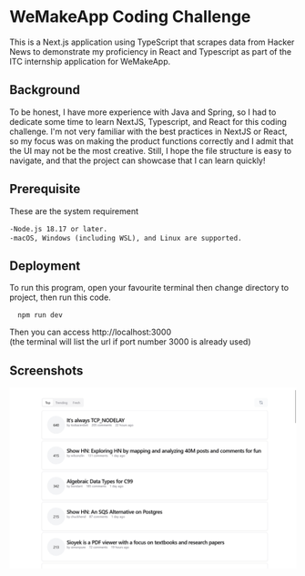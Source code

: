 
# WeMakeApp Coding Challenge

This is a Next.js application using TypeScript that scrapes data from Hacker News to demonstrate my proficiency in React and Typescript as part of the ITC internship application for WeMakeApp.

## Background

To be honest, I have more experience with Java and Spring, so I had to dedicate some time to learn NextJS, Typescript, and React for this coding challenge. I'm not very familiar with the best practices in NextJS or React, so my focus was on making the product functions correctly and I admit that the UI may not be the most creative. Still, I hope the file structure is easy to navigate, and that the project can showcase that I can learn quickly!

## Prerequisite

These are the system requirement

```
-Node.js 18.17 or later.
-macOS, Windows (including WSL), and Linux are supported.
```
## Deployment

To run this program, open your favourite terminal then 
change directory to project, then run this code.
```
  npm run dev
```
Then you can access http://localhost:3000  
(the terminal will list the url if port number 3000 is already used)

## Screenshots

![App Screenshot](/screenshot/website.png)

